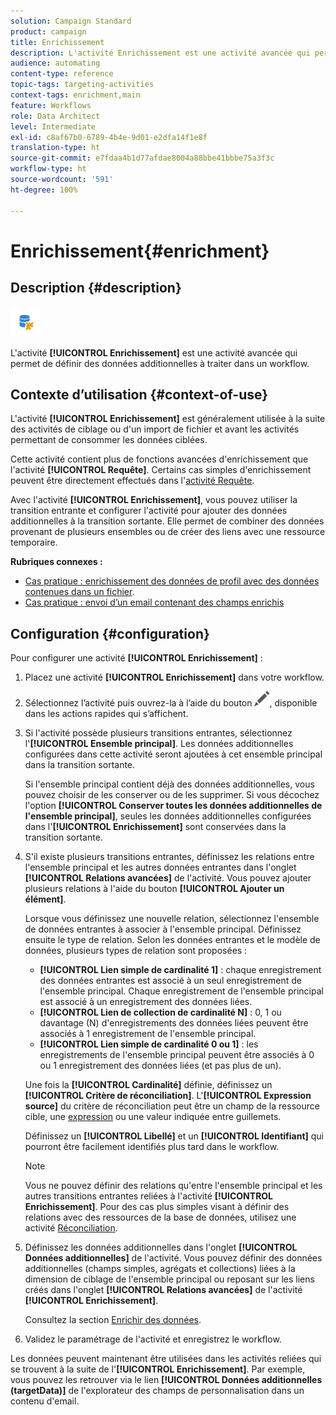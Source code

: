 ```yaml
---
solution: Campaign Standard
product: campaign
title: Enrichissement
description: L'activité Enrichissement est une activité avancée qui permet de définir des données additionnelles à traiter dans un workflow.
audience: automating
content-type: reference
topic-tags: targeting-activities
context-tags: enrichment,main
feature: Workflows
role: Data Architect
level: Intermediate
exl-id: c8af67b0-6789-4b4e-9d01-e2dfa14f1e8f
translation-type: ht
source-git-commit: e7fdaa4b1d77afdae8004a88bbe41bbbe75a3f3c
workflow-type: ht
source-wordcount: '591'
ht-degree: 100%

---
```


# Enrichissement{#enrichment}

## Description {#description}

![](assets/enrichment.png)

L&#39;activité **[!UICONTROL Enrichissement]** est une activité avancée qui permet de définir des données additionnelles à traiter dans un workflow.

## Contexte d’utilisation {#context-of-use}

L&#39;activité **[!UICONTROL Enrichissement]** est généralement utilisée à la suite des activités de ciblage ou d&#39;un import de fichier et avant les activités permettant de consommer les données ciblées.

Cette activité contient plus de fonctions avancées d&#39;enrichissement que l&#39;activité **[!UICONTROL Requête]**. Certains cas simples d&#39;enrichissement peuvent être directement effectués dans l&#39;[activité Requête](../../automating/using/query.md#enriching-data).

Avec l&#39;activité **[!UICONTROL Enrichissement]**, vous pouvez utiliser la transition entrante et configurer l&#39;activité pour ajouter des données additionnelles à la transition sortante. Elle permet de combiner des données provenant de plusieurs ensembles ou de créer des liens avec une ressource temporaire.

**Rubriques connexes :**

* [Cas pratique : enrichissement des données de profil avec des données contenues dans un fichier](../../automating/using/enriching-profile-data-file.md).
* [Cas pratique : envoi d’un email contenant des champs enrichis](../../automating/using/sending-email-enriched-fields.md)

## Configuration {#configuration}

Pour configurer une activité **[!UICONTROL Enrichissement]** :

1. Placez une activité **[!UICONTROL Enrichissement]** dans votre workflow.
1. Sélectionnez l’activité puis ouvrez-la à l’aide du bouton ![](assets/edit_darkgrey-24px.png), disponible dans les actions rapides qui s’affichent.
1. Si l&#39;activité possède plusieurs transitions entrantes, sélectionnez l&#39;**[!UICONTROL Ensemble principal]**. Les données additionnelles configurées dans cette activité seront ajoutées à cet ensemble principal dans la transition sortante.

   Si l&#39;ensemble principal contient déjà des données additionnelles, vous pouvez choisir de les conserver ou de les supprimer. Si vous décochez l&#39;option **[!UICONTROL Conserver toutes les données additionnelles de l&#39;ensemble principal]**, seules les données additionnelles configurées dans l&#39;**[!UICONTROL Enrichissement]** sont conservées dans la transition sortante.

1. S&#39;il existe plusieurs transitions entrantes, définissez les relations entre l&#39;ensemble principal et les autres données entrantes dans l&#39;onglet **[!UICONTROL Relations avancées]** de l&#39;activité. Vous pouvez ajouter plusieurs relations à l&#39;aide du bouton **[!UICONTROL Ajouter un élément]**.

   Lorsque vous définissez une nouvelle relation, sélectionnez l&#39;ensemble de données entrantes à associer à l&#39;ensemble principal. Définissez ensuite le type de relation. Selon les données entrantes et le modèle de données, plusieurs types de relation sont proposées :

   * **[!UICONTROL Lien simple de cardinalité 1]** : chaque enregistrement des données entrantes est associé à un seul enregistrement de l&#39;ensemble principal. Chaque enregistrement de l&#39;ensemble principal est associé à un enregistrement des données liées.
   * **[!UICONTROL Lien de collection de cardinalité N]** : 0, 1 ou davantage (N) d&#39;enregistrements des données liées peuvent être associés à 1 enregistrement de l&#39;ensemble principal.
   * **[!UICONTROL Lien simple de cardinalité 0 ou 1]** : les enregistrements de l&#39;ensemble principal peuvent être associés à 0 ou 1 enregistrement des données liées (et pas plus de un).

   Une fois la **[!UICONTROL Cardinalité]** définie, définissez un **[!UICONTROL Critère de réconciliation]**. L&#39;**[!UICONTROL Expression source]** du critère de réconciliation peut être un champ de la ressource cible, une [expression](../../automating/using/advanced-expression-editing.md) ou une valeur indiquée entre guillemets.

   Définissez un **[!UICONTROL Libellé]** et un **[!UICONTROL Identifiant]** qui pourront être facilement identifiés plus tard dans le workflow.

   >[!NOTE]
   >
   >Vous ne pouvez définir des relations qu&#39;entre l&#39;ensemble principal et les autres transitions entrantes reliées à l&#39;activité **[!UICONTROL Enrichissement]**. Pour des cas plus simples visant à définir des relations avec des ressources de la base de données, utilisez une activité [Réconciliation](../../automating/using/reconciliation.md).

1. Définissez les données additionnelles dans l&#39;onglet **[!UICONTROL Données additionnelles]** de l&#39;activité. Vous pouvez définir des données additionnelles (champs simples, agrégats et collections) liées à la dimension de ciblage de l&#39;ensemble principal ou reposant sur les liens créés dans l&#39;onglet **[!UICONTROL Relations avancées]** de l&#39;activité **[!UICONTROL Enrichissement]**.

   Consultez la section [Enrichir des données](../../automating/using/query.md#enriching-data).

1. Validez le paramétrage de l&#39;activité et enregistrez le workflow.

Les données peuvent maintenant être utilisées dans les activités reliées qui se trouvent à la suite de l&#39;**[!UICONTROL Enrichissement]**. Par exemple, vous pouvez les retrouver via le lien **[!UICONTROL Données additionnelles (targetData)]** de l&#39;explorateur des champs de personnalisation dans un contenu d&#39;email.
